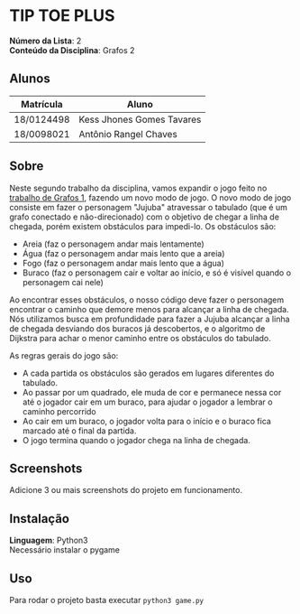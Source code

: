 # TIP TOE PLUS

**Número da Lista**: 2<br>
**Conteúdo da Disciplina**: Grafos 2<br>

## Alunos
|Matrícula | Aluno |
| -- | -- |
| 18/0124498  |  Kess Jhones Gomes Tavares |
| 18/0098021  |  Antônio Rangel Chaves |

## Sobre 
Neste segundo trabalho da disciplina, vamos expandir o jogo feito no [trabalho de Grafos 1](https://github.com/projeto-de-algoritmos/Grafos1_TipToeGame), fazendo um novo modo de jogo. O novo modo de jogo consiste em fazer o personagem "Jujuba" atravessar o tabulado (que é um grafo conectado e não-direcionado) com o objetivo de chegar a linha de chegada, porém existem obstáculos para impedi-lo. Os obstáculos são:
- Areia (faz o personagem andar mais lentamente)
- Água (faz o personagem andar mais lento que a areia)
- Fogo (faz o personagem andar mais lento que a água)
- Buraco (faz o personagem cair e voltar ao início, e só é visível quando o personagem cai nele)

Ao encontrar esses obstáculos, o nosso código deve fazer o personagem encontrar o caminho que demore menos para alcançar a linha de chegada. Nós utilizamos busca em profundidade para fazer a Jujuba alcançar a linha de chegada desviando dos buracos já descobertos, e o algoritmo de Dijkstra para achar o menor caminho entre os obstáculos do tabulado.


As regras gerais do jogo são:
- A cada partida os obstáculos são gerados em lugares diferentes do tabulado.
- Ao passar por um quadrado, ele muda de cor e permanece nessa cor até o jogador cair em um buraco, para ajudar o jogador a lembrar o caminho percorrido
- Ao cair em um buraco, o jogador volta para o início e o buraco fica marcado até o final da partida.
- O jogo termina quando o jogador chega na linha de chegada.
  

## Screenshots
Adicione 3 ou mais screenshots do projeto em funcionamento.

## Instalação 
**Linguagem**: Python3<br>
Necessário instalar o pygame

## Uso 
Para rodar o projeto basta executar ```python3 game.py```

